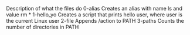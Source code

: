 Description of what the files do
0-alias
Creates an alias with name ls and value rm * 
1-hello_yo
Creates a script that prints hello user, where user is the current Linux user
2-file
Appends /action to PATH
3-paths
Counts the number of directories in PATH
